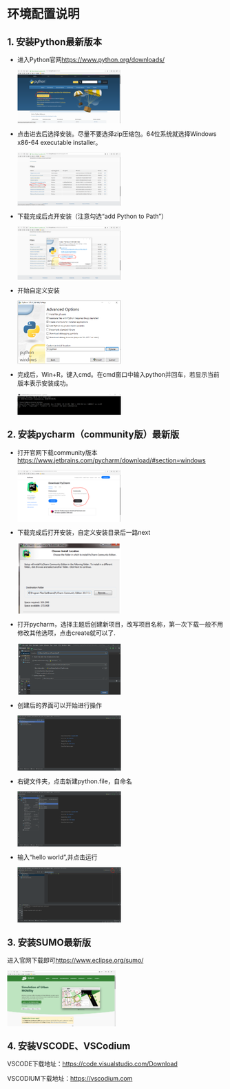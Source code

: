 # 环境配置说明

## 1. 安装Python最新版本

- 进入Python官网<https://www.python.org/downloads/>

  <img src="./resources/python官网.png" width=50% align=top>

- 点击进去后选择安装。尽量不要选择zip压缩包。64位系统就选择Windows x86-64 executable installer。
  
  <img src="./resources/python安装选择.png" width=50% align=top>

- 下载完成后点开安装（注意勾选“add Python to Path”）

  <img src="./resources/python安装界面.png" width=50% align=top>

- 开始自定义安装

  <img src="./resources/python自定义安装.png" width=50% align=top>

- 完成后，Win+R，键入cmd。在cmd窗口中输入python并回车，若显示当前版本表示安装成功。
  
  <img src="./resources/python测试安装.png" width=50% align=top>

## 2. 安装pycharm（community版）最新版

- 打开官网下载community版本<https://www.jetbrains.com/pycharm/download/#section=windows>
  
  <img src="./resources/pycharm下载界面.png" width=50% align=top>

- 下载完成后打开安装，自定义安装目录后一路next
  
  <img src="./resources/pycharm安装界面.png" width=50% align=top>

- 打开pycharm，选择主题后创建新项目，改写项目名称，第一次下载一般不用修改其他选项，点击create就可以了.
  
  <img src="./resources/pycharm测试1.png" width=50% align=top>

- 创建后的界面可以开始进行操作
  
  <img src="./resources/pycharm测试2.png" width=50% align=top>

- 右键文件夹，点击新建python.file，自命名
  
  <img src="./resources/pycharm测试3.png" width=50% align=top>
- 输入“hello world”,并点击运行
  
  <img src="./resources/pycharm测试4.png" width=50% align=top>

## 3. 安装SUMO最新版
进入官网下载即可<https://www.eclipse.org/sumo/>

  <img src="./resources/sumo下载界面.png" width=50% align=top>

## 4. 安装VSCODE、VSCodium

VSCODE下载地址：<https://code.visualstudio.com/Download>

VSCODIUM下载地址：<https://vscodium.com>